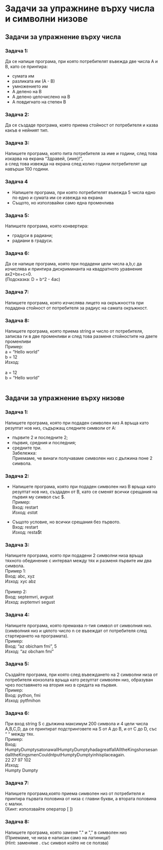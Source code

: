 # Задачи за упражнине върху числа и символни низове

## Задачи за упражнение върху числа
 ### Задача 1: 
 Да се напише програма, при която потребителят въвежда две числа A и B, като се принтира:
- сумата им
- разликата им (А - В)
- умножението им
- А делено на В
- А делено целочислено на В
- A повдигнато на степен В


### Задача 2: 
Да се създаде програма, която приема стойност от потребителя и казва какъв е нейният тип.

### Задача 3: 
Напишете програма, която пита потребителя за име и години, след това изкарва на екрана “Здравей, {име}!”,<br>
a след това извежда на екрана след колко години потребителят ще навърши 100 години.

### Задача 4
 - Напишете програма, при която потребителят 
            въвежда 5 числа едно по едно и сумата им се извежда на екрана
 - Същото, но използвайки само една променлива

### Задача 5:
Напишете програма, която конвертира:
- градуси в радиани;
- радиани в градуси.

### Задача 6:
 Да се напише програма, която при подадени цели числа a,b,c да изчислява и принтира дискриминанта на квадратното уравнение ах2+bx+c=0.  <br>(Подсказка: D = b^2 - 4ac)

### Задача 7: 
Напишете програма, която изчислява лицето на окръжността при подадена стойност от потребителя за радиус на самата окръжност.

### Задача 8: 
Напишете програма, която приема string и число от потребителя, 
записва ги в две променливи и след това разменя стойностите на двете променливи<br>
Пример:<br>
a = “Hello world” <br>
b = 12 <br>
Изход:<br>		
a = 12<br>
b = “Hello world”<br><br>


## Задачи за упражнение върху низове

### Задача 1: 
Напишете програма, която при подаден символен низ А връща като резултат нов низ, съдържащ следните символи от А: 
- първите 2 и последните 2;
- първия, средния и последния;
- средните три. <br>
Забележка: <br>
Приемаме, че винаги получаваме символен низ с дължина поне 2 символа.


### Задача 2:
- Напишете програма, която при подаден символен низ B връща като резултат нов низ, създаден от B, като се сменят всички срещания на първия му символ със $.<br>
Пример:<br>
Вход: restart<br>
Изход: $esta$t<br>

- Същото условие, но всички срещания без първото.<br>
Вход: restart<br>
Изход: resta$t<br>

### Задача 3: 
Напишете програма, която при подадени 2 символни низа връща тяхното обединение с интервал между тях и разменя първите им два символа.<br>
Пример 1:<br> 
Вход: abc, xyz<br>
Изход: xyc abz<br><br>
Пример 2:<br>
Вход: septemvri, avgust<br>
Изход: avptemvri segust<br>



### Задача 4: 
Напишете програма, която премахва n-тия символ от символния низ. (символния низ и цялото число n се въвеждат от потребителя след стартирането на програмата).<br>
Пример:<br>
Вход: “az obicham fmi”, 5<br>
Изход: “az obcham fmi”<br>



### Задача 5: 
Създайте програма, при която след въвеждането на 2 символни низа от потребителя конзолата връща като резултат символен низ, образуван чрез поставянето на втория низ в средата на първия.<br>
Пример:<br>
Вход: python, fmi<br>
Изход: pytfmihon<br>




### Задача 6:
При вход string S с дължина максимум 200 символа и 4 цели числа A,B,C,D, да се принтират подстринговете на S от A до B, и от C до D, със “ “ между тях.<br>
Пример: <br>
Вход: <br>
HumptyDumptysatonawallHumptyDumptyhadagreatfallAlltheKingshorsesandalltheKingsmenCouldntputHumptyDumptyinhisplaceagain.<br>
22 27 97 102<br>
Изход:<br>
Humpty Dumpty<br>



### Задача 7:
Напишете програма,която приема символен низ от потребителя и принтира първата половина от низа с главни букви, а втората половина с малки. <br>
(Хинт: използвайте оператор [ ])<br>


### Задача 8:
Напишете програма, която заменя "." и "," в символен низ <br>
(Приемаме, че низа е написан само на латиница!)<br>
(Hint: заменяме . със символ който не се ползва)<br>
